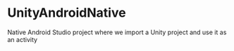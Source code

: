 # UnityAndroidNative
Native Android Studio project where we import a Unity project and use it as an activity
